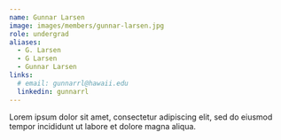 ```yaml
---
name: Gunnar Larsen
image: images/members/gunnar-larsen.jpg
role: undergrad
aliases:
  - G. Larsen
  - G Larsen
  - Gunnar Larsen
links:
  # email: gunnarrl@hawaii.edu  
  linkedin: gunnarrl
---
```


Lorem ipsum dolor sit amet, consectetur adipiscing elit, sed do eiusmod tempor incididunt ut labore et dolore magna aliqua.
